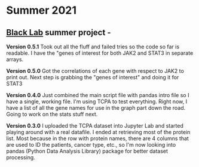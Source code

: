 # Summer 2021
## [Black Lab](https://pharmacy.uky.edu/people/penni-black) summer project - 

**Version 0.5.1**
Took out all the fluff and failed tries so the code so far is readable. I have the "genes of interest for both JAK2 and STAT3 in separate arrays.

**Version 0.5.0**
Got the correlations of each gene with respect to JAK2 to print out. Next step is grabbing the "genes of interest" and doing it for STAT3

**Version 0.4.0**
Just combined the main script file with pandas intro file so I have a single, working file. I'm using TCPA to test everything. Right now, I have a list of all the gene names for use in the graph part down the road. Going to work on the stats stuff next.

**Version 0.3.0**
I uploaded the TCPA dataset into Jupyter Lab and started playing around with a real datafile. I ended at retrieving most of the protein list. Most because in the row with protein names, there are 4 columns that are used to ID the patients, cancer type, etc., so I'm now looking into pandas (Python Data Analysis Library) package for better dataset processing.

